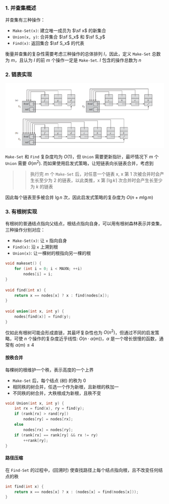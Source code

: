 ### 1. 并查集概述

并查集有三种操作：

-   `Make-Set(x)`: 建立唯一成员为 $\sf x$ 的新集合
-   `Union(x, y)`: 合并集合 $\sf S_x$ 和 $\sf S_y$
-   `Find(x)`: 返回集合 $\sf S_x$ 的代表

衡量并查集的复杂性需要考虑三种操作的总体排列 $I$，因此，定义 `Make-Set` 总数为 $m$，且认为 $I$ 的前 $m$ 个操作一定是 `Make-Set`. $I$ 包含的操作总数为 $n$

### 2. 链表实现

<img src="./img/ufsetlinked.png" width=600>

`Make-Set` 和 `Find` 复杂度均为 $O(1)$，但 `Union` 需要更新指针，最坏情况下 $m$ 个 `Union` 需要 $\Theta(m^2)$. 而如果使用启发式策略，让短链表向长链表合并，考虑到

> <ktb></ktb>
>
> > 执行完 $m$ 个 `Make-Set` 后，对任意一个链表 x, x 第 1 次被合并时会产生长至少为 2 的链表，以此类推，x 第 $\lceil \lg k \rceil$ 次合并时会产生长至少为 $k$ 的链表

因此每个链表至多被合并 $\lg n$ 次，因此启发式策略的复杂度为 $O(n + m\lg m)$

### 3. 有根树实现

有根树的普通结点指向父结点，根结点指向自身，可以用有根树森林表示并查集，三种操作分别对应：

-   `Make-Set(x)`: 让 `x` 指向自身
-   `Find(x)`: 沿 `x` 上溯到根
-   `Union(x)`: 让一棵树的根指向另一棵的根

```C
void makeset() {
    for (int i = 0; i < MAXN; ++i)
        nodes[i] = i;
}

void find(int x) {
    return x == nodes[x] ? x : find(nodes[x]);
}

void union(int x, int y) {
    nodes[find(x)] = find(y);
}
```

仅如此有根树可能会形成直链，其最坏复杂性也为 $O(n^2)$，但通过不同的启发策略，可使 $n$ 个操作的复杂度近乎线性: $O(n\cdot \alpha(m))$，$\alpha$ 是一个增长很慢的函数，通常有 $\alpha(m)\leq 4$

#### 按秩合并

每棵树的根维护一个秩，表示高度的一个上界

-   `Make-Set` 后，每个结点 (树) 的秩为 0
-   相同秩的树合并，任选一个作为新根，且新根的秩加一
-   不同秩的树合并，大秩根成为新根，且秩不变

```C
void Union(int x, int y) {
    int rx = find(x), ry = find(y);
    if (rank[rx] > rand[ry])
        nodes[ry] = nodes[rx];
    else
        nodes[rx] = nodes[ry];
    if (rank[rx] == rank[ry] && rx != ry)
        ++rank[ry];
}
```

#### 路径压缩

在 `Find-Set` 的过程中，(回溯时) 使查找路径上每个结点指向根，且不改变任何结点的秩

```C
int find(int x) {
    return x == nodes[x] ? x : (nodes[x] = find(nodes[x]));
}
```

